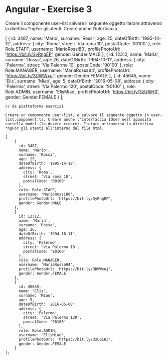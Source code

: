 # Angular - Exercise 3

Creare il componente user-list salvare il seguente oggetto iterare attraverso la direttiva *ngFor gli utenti.
Creare anche l'interfaccia.

[
	{
      id: 3487,
      name: 'Mario',
      surname: 'Rossi',
      age: 25,
      dateOfBirth: '1995-14-12',
      address: {
        city: 'Roma',
        street: 'Via roma 10',
        postalCode: '00100'
      },
      role: Role.STAFF,
      username: 'MarioRossi80',
      profilePhotoUrl: 'https://bit.ly/3yRngEP',
      gender: Gender.MALE
    },
    {
      id: 12312,
      name: 'Maria',
      surname: 'Rossa',
      age: 26,
      dateOfBirth: '1994-10-11',
      address: {
        city: 'Palermo',
        street: 'Via Palermo 10',
        postalCode: '90100'
      },
      role: Role.MANAGER,
      username: 'MariaRossa94',
      profilePhotoUrl: 'https://bit.ly/3DWWxuj',
      gender: Gender.FEMALE
    },
    {
      id: 45645,
      name: 'Elis',
      surname: 'Miao',
      age: 5,
      dateOfBirth: '2016-05-08',
      address: {
        city: 'Palermo',
        street: 'Via Palermo 120',
        postalCode: '90100'
      },
      role: Role.ADMIN,
      username: 'ElisMiao',
      profilePhotoUrl: 'https://bit.ly/3zU6iH3',
      gender: Gender.FEMALE
    }
];
```
// da piattaforma esercizi

Creare un componente user-list, e salvare il seguente oggetto in user-list.component.ts. Creare anche l'interfaccia IUser nell'apposita cartella model (la dovete creare). Iterare attraverso la direttiva *ngFor gli utenti all'interno del file html.

[
    {
      id: 3487,
      name: 'Mario',
      surname: 'Rossi',
      age: 25,
      dateOfBirth: '1995-14-12',
      address: {
        city: 'Roma',
        street: 'Via roma 10',
        postalCode: '00100'
      },
      role: Role.STAFF,
      username: 'MarioRossi80',
      profilePhotoUrl: 'https://bit.ly/3yRngEP',
      gender: Gender.MALE
    },
    {
      id: 12312,
      name: 'Maria',
      surname: 'Rossa',
      age: 26,
      dateOfBirth: '1994-10-11',
      address: {
        city: 'Palermo',
        street: 'Via Palermo 10',
        postalCode: '90100'
      },
      role: Role.MANAGER,
      username: 'MariaRossa94',
      profilePhotoUrl: 'https://bit.ly/3DWWxuj',
      gender: Gender.FEMALE
    },
    {
      id: 45645,
      name: 'Elis',
      surname: 'Miao',
      age: 5,
      dateOfBirth: '2016-05-08',
      address: {
        city: 'Palermo',
        street: 'Via Palermo 120',
        postalCode: '90100'
      },
      role: Role.ADMIN,
      username: 'ElisMiao',
      profilePhotoUrl: 'https://bit.ly/3zU6iH3',
      gender: Gender.FEMALE
    }
];
